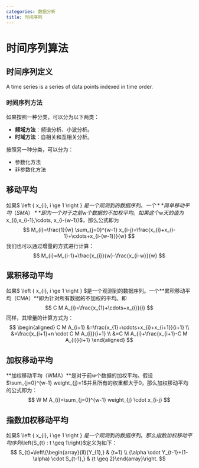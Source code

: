 ```yaml
---
categories: 数据分析
title: 时间序列
---
```

# 时间序列算法

## 时间序列定义

A time series is a series of data points indexed in time order.

### 时间序列方法

如果按照一种分类，可以分为以下两类：

- **频域方法**：频谱分析、小波分析。
- **时域方法**：自相关和互相关分析。

按照另一种分类，可以分为：

- 参数化方法
- 非参数化方法

## 移动平均

如果$ \left \{  x_{i}, i \ge 1 \right \} $是一个观测到的数据序列。一个**简单移动平均（SMA）**即为一个对于之前$w$个数据的不加权平均。如果这个$w$天的值为$x_{i},x_{i-1},\cdots, x_{i-(w-1)}$，那么公式即为
$$
M_{i}=\frac{1}{w} \sum_{j=0}^{w-1} x_{i-j}=\frac{x_{i}+x_{i-1}+\cdots+x_{i-(w-1)}}{w}
$$
我们也可以通过增量的方式进行计算：
$$
M_{i}=M_{i-1}+\frac{x_{i}}{w}-\frac{x_{i-w}}{w}
$$

## 累积移动平均

如果$ \left \{  x_{i}, i \ge 1 \right \} $是一个观测到的数据序列。一个**累积移动平均（CMA）**即为针对所有数据的不加权的平均。即
$$
C M A_{i}=\frac{x_{1}+\cdots+x_{i}}{i}
$$
同样，其增量的计算方式为：
$$
\begin{aligned} C M A_{i+1} &=\frac{x_{1}+\cdots+x_{i}+x_{i+1}}{i+1} \\ &=\frac{x_{i+1}+n \cdot C M A_{i}}{i+1} \\ &=C M A_{i}+\frac{x_{i+1}-C M A_{i}}{i+1} \end{aligned}
$$

## 加权移动平均

**加权移动平均（WMA）**是对于前$w$个数据的加权平均。假设$\sum_{j=0}^{w-1} weight_{j}=1$并且所有的权重都大于0，那么加权移动平均的公式即为：
$$
W M A_{i}=\sum_{j=0}^{w-1}  weight_{j} \cdot x_{i-j}
$$

## 指数加权移动平均

如果$ \left \{  x_{i}, i \ge 1 \right \} $是一个观测到的数据序列。那么指数加权移动平均序列$\left\{S_{t} : t \geq 1\right\}$定义为如下：
$$
S_{t}=\left\{\begin{array}{ll}{Y_{1},} & {t=1} \\ {\alpha \cdot Y_{t-1}+(1-\alpha) \cdot S_{t-1},} & {t \geq 2}\end{array}\right.
$$
